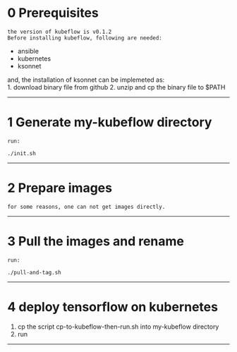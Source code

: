 0 Prerequisites
===
	the version of kubeflow is v0.1.2
	Before installing kubeflow, following are needed:
* ansible
* kubernetes
* ksonnet 
<div>
and, the installation of ksonnet can be implemeted as:
</div>
	1. download binary file from github
	2. unzip and cp the binary file to $PATH

---
1 Generate my-kubeflow directory
===
	run:
```console
./init.sh
```

---
2 Prepare images
===
	for some reasons, one can not get images directly.

---
3 Pull the images and rename
===
	run:
```console
./pull-and-tag.sh
```

---
4 deploy tensorflow on kubernetes
===
1. cp the script cp-to-kubeflow-then-run.sh into my-kubeflow directory
2. run

---
